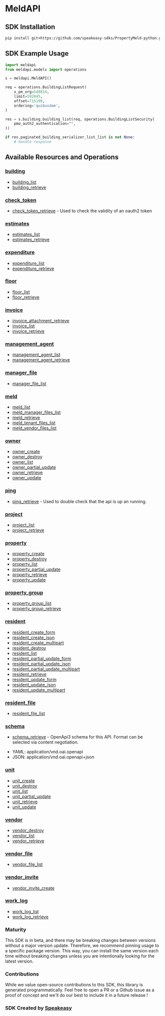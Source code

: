 # MeldAPI

<!-- Start SDK Installation -->
## SDK Installation

```bash
pip install git+https://github.com/speakeasy-sdks/PropertyMeld-python.git
```
<!-- End SDK Installation -->

## SDK Example Usage
<!-- Start SDK Example Usage -->
```python
import meldapi
from meldapi.models import operations

s = meldapi.MeldAPI()

req = operations.BuildingListRequest(
    x_pm_org=548814,
    limit=592845,
    offset=715190,
    ordering='quibusdam',
)

res = s.building.building_list(req, operations.BuildingListSecurity(
    pmo_auth2_authentication="",
))

if res.paginated_building_serializer_list_list is not None:
    # handle response
```
<!-- End SDK Example Usage -->

<!-- Start SDK Available Operations -->
## Available Resources and Operations


### [building](docs/sdks/building/README.md)

* [building_list](docs/sdks/building/README.md#building_list)
* [building_retrieve](docs/sdks/building/README.md#building_retrieve)

### [check_token](docs/sdks/checktoken/README.md)

* [check_token_retrieve](docs/sdks/checktoken/README.md#check_token_retrieve) - Used to check the validity of an oauth2 token

### [estimates](docs/sdks/estimates/README.md)

* [estimates_list](docs/sdks/estimates/README.md#estimates_list)
* [estimates_retrieve](docs/sdks/estimates/README.md#estimates_retrieve)

### [expenditure](docs/sdks/expenditure/README.md)

* [expenditure_list](docs/sdks/expenditure/README.md#expenditure_list)
* [expenditure_retrieve](docs/sdks/expenditure/README.md#expenditure_retrieve)

### [floor](docs/sdks/floor/README.md)

* [floor_list](docs/sdks/floor/README.md#floor_list)
* [floor_retrieve](docs/sdks/floor/README.md#floor_retrieve)

### [invoice](docs/sdks/invoice/README.md)

* [invoice_attachment_retrieve](docs/sdks/invoice/README.md#invoice_attachment_retrieve)
* [invoice_list](docs/sdks/invoice/README.md#invoice_list)
* [invoice_retrieve](docs/sdks/invoice/README.md#invoice_retrieve)

### [management_agent](docs/sdks/managementagent/README.md)

* [management_agent_list](docs/sdks/managementagent/README.md#management_agent_list)
* [management_agent_retrieve](docs/sdks/managementagent/README.md#management_agent_retrieve)

### [manager_file](docs/sdks/managerfile/README.md)

* [manager_file_list](docs/sdks/managerfile/README.md#manager_file_list)

### [meld](docs/sdks/meld/README.md)

* [meld_list](docs/sdks/meld/README.md#meld_list)
* [meld_manager_files_list](docs/sdks/meld/README.md#meld_manager_files_list)
* [meld_retrieve](docs/sdks/meld/README.md#meld_retrieve)
* [meld_tenant_files_list](docs/sdks/meld/README.md#meld_tenant_files_list)
* [meld_vendor_files_list](docs/sdks/meld/README.md#meld_vendor_files_list)

### [owner](docs/sdks/owner/README.md)

* [owner_create](docs/sdks/owner/README.md#owner_create)
* [owner_destroy](docs/sdks/owner/README.md#owner_destroy)
* [owner_list](docs/sdks/owner/README.md#owner_list)
* [owner_partial_update](docs/sdks/owner/README.md#owner_partial_update)
* [owner_retrieve](docs/sdks/owner/README.md#owner_retrieve)
* [owner_update](docs/sdks/owner/README.md#owner_update)

### [ping](docs/sdks/ping/README.md)

* [ping_retrieve](docs/sdks/ping/README.md#ping_retrieve) - Used to double check that the api is up an running.

### [project](docs/sdks/project/README.md)

* [project_list](docs/sdks/project/README.md#project_list)
* [project_retrieve](docs/sdks/project/README.md#project_retrieve)

### [property](docs/sdks/property/README.md)

* [property_create](docs/sdks/property/README.md#property_create)
* [property_destroy](docs/sdks/property/README.md#property_destroy)
* [property_list](docs/sdks/property/README.md#property_list)
* [property_partial_update](docs/sdks/property/README.md#property_partial_update)
* [property_retrieve](docs/sdks/property/README.md#property_retrieve)
* [property_update](docs/sdks/property/README.md#property_update)

### [property_group](docs/sdks/propertygroup/README.md)

* [property_group_list](docs/sdks/propertygroup/README.md#property_group_list)
* [property_group_retrieve](docs/sdks/propertygroup/README.md#property_group_retrieve)

### [resident](docs/sdks/resident/README.md)

* [resident_create_form](docs/sdks/resident/README.md#resident_create_form)
* [resident_create_json](docs/sdks/resident/README.md#resident_create_json)
* [resident_create_multipart](docs/sdks/resident/README.md#resident_create_multipart)
* [resident_destroy](docs/sdks/resident/README.md#resident_destroy)
* [resident_list](docs/sdks/resident/README.md#resident_list)
* [resident_partial_update_form](docs/sdks/resident/README.md#resident_partial_update_form)
* [resident_partial_update_json](docs/sdks/resident/README.md#resident_partial_update_json)
* [resident_partial_update_multipart](docs/sdks/resident/README.md#resident_partial_update_multipart)
* [resident_retrieve](docs/sdks/resident/README.md#resident_retrieve)
* [resident_update_form](docs/sdks/resident/README.md#resident_update_form)
* [resident_update_json](docs/sdks/resident/README.md#resident_update_json)
* [resident_update_multipart](docs/sdks/resident/README.md#resident_update_multipart)

### [resident_file](docs/sdks/residentfile/README.md)

* [resident_file_list](docs/sdks/residentfile/README.md#resident_file_list)

### [schema](docs/sdks/schema/README.md)

* [schema_retrieve](docs/sdks/schema/README.md#schema_retrieve) - OpenApi3 schema for this API. Format can be selected via content negotiation.

- YAML: application/vnd.oai.openapi
- JSON: application/vnd.oai.openapi+json

### [unit](docs/sdks/unit/README.md)

* [unit_create](docs/sdks/unit/README.md#unit_create)
* [unit_destroy](docs/sdks/unit/README.md#unit_destroy)
* [unit_list](docs/sdks/unit/README.md#unit_list)
* [unit_partial_update](docs/sdks/unit/README.md#unit_partial_update)
* [unit_retrieve](docs/sdks/unit/README.md#unit_retrieve)
* [unit_update](docs/sdks/unit/README.md#unit_update)

### [vendor](docs/sdks/vendor/README.md)

* [vendor_destroy](docs/sdks/vendor/README.md#vendor_destroy)
* [vendor_list](docs/sdks/vendor/README.md#vendor_list)
* [vendor_retrieve](docs/sdks/vendor/README.md#vendor_retrieve)

### [vendor_file](docs/sdks/vendorfile/README.md)

* [vendor_file_list](docs/sdks/vendorfile/README.md#vendor_file_list)

### [vendor_invite](docs/sdks/vendorinvite/README.md)

* [vendor_invite_create](docs/sdks/vendorinvite/README.md#vendor_invite_create)

### [work_log](docs/sdks/worklog/README.md)

* [work_log_list](docs/sdks/worklog/README.md#work_log_list)
* [work_log_retrieve](docs/sdks/worklog/README.md#work_log_retrieve)
<!-- End SDK Available Operations -->

### Maturity

This SDK is in beta, and there may be breaking changes between versions without a major version update. Therefore, we recommend pinning usage
to a specific package version. This way, you can install the same version each time without breaking changes unless you are intentionally
looking for the latest version.

### Contributions

While we value open-source contributions to this SDK, this library is generated programmatically.
Feel free to open a PR or a Github issue as a proof of concept and we'll do our best to include it in a future release !

### SDK Created by [Speakeasy](https://docs.speakeasyapi.dev/docs/using-speakeasy/client-sdks)
